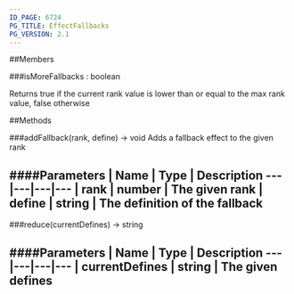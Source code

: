 ```yaml
---
ID_PAGE: 6724
PG_TITLE: EffectFallbacks
PG_VERSION: 2.1
---
```






##Members

###isMoreFallbacks : boolean




Returns true if the current rank value is lower than or equal to the max rank value, false otherwise











##Methods

###addFallback(rank, define) &rarr; void
Adds a fallback effect to the given rank





####Parameters
 | Name | Type | Description
---|---|---|---
 | rank | number | The given rank
 | define | string | The definition of the fallback
---

###reduce(currentDefines) &rarr; string

####Parameters
 | Name | Type | Description
---|---|---|---
 | currentDefines | string | The given defines
---
